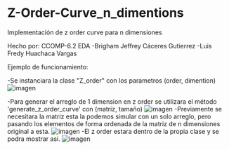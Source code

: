 # Z-Order-Curve_n_dimentions
Implementación de z order curve para n dimensiones

Hecho por: 
  CCOMP-6.2
  EDA
  -Brigham Jeffrey Cáceres Gutierrez
  -Luis Fredy Huachaca Vargas

  
Ejemplo de funcionamiento:

  -Se instanciara la clase "Z_order" con los parametros (order, dimention) 
  ![imagen](https://user-images.githubusercontent.com/70500865/200094933-c8cee11d-05d2-477c-87ef-3206ccef5f7e.png)
  
  -Para generar el arreglo de 1 dimension en z order se utilizara el método 'generate_z_order_curve' con (matriz, tamaño)
  ![imagen](https://user-images.githubusercontent.com/70500865/200095077-04908434-65d2-4dd6-b53c-e79a563aa81e.png)
  -Previamente se necesitara la matriz esta la podemos simular con un solo arreglo, pero pasando los elementos de forma ordenada de la matriz de n dimensiones original a esta.
  ![imagen](https://user-images.githubusercontent.com/70500865/200095023-ca1382ed-0ede-4701-97b9-934599eaa2b0.png)
  -El z order estara dentro de la propia clase y se podra mostrar asi.
  ![imagen](https://user-images.githubusercontent.com/70500865/200095265-0ba07838-c007-49e7-897b-b8150139c8a9.png)
  
